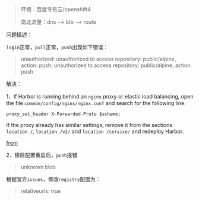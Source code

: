> 环境：百度专有云/openshift4
>
> 南北流量：dns --> blb --> route

问题描述：

`login`正常，`pull`正常，`push`出现如下错误：

> unauthorized: unauthorized to access repository: public/alpine, action: push: unauthorized to access repository: public/alpine, action: push

解决：

1、If Harbor is running behind an `nginx` proxy or elastic load balancing, open the file `common/config/nginx/nginx.conf` and search for the following line.

```fallback
proxy_set_header X-Forwarded-Proto $scheme;
```

If the proxy already has similar settings, remove it from the sections `location /`, `location /v2/` and `location /service/` and redeploy Harbor. 

[from](https://goharbor.io/docs/2.2.0/install-config/troubleshoot-installation/#using-nginx-or-load-balancing)

2、移除配置重启后，`push`报错

> unknown blob

根据官方`issues`，修改`registry`配置为：

> relativeurls: true

